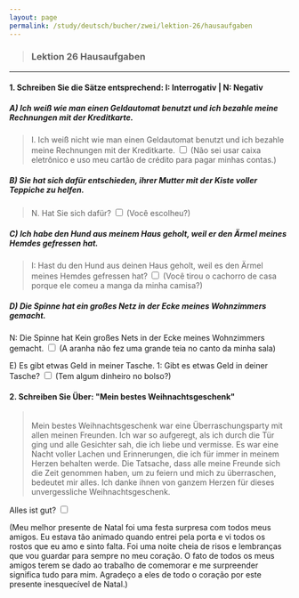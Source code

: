 ```yaml
---
layout: page
permalink: /study/deutsch/bucher/zwei/lektion-26/hausaufgaben
---
```


> ### Lektion 26 **Hausaufgaben**

---

#### 1. Schreiben Sie die Sätze entsprechend: I: Interrogativ | N: Negativ

##### A) Ich weiß wie man einen Geldautomat benutzt und ich bezahle meine Rechnungen mit der Kreditkarte.
> I. Ich weiß nicht wie man einen Geldautomat benutzt und ich bezahle meine Rechnungen mit der Kreditkarte. <input type="checkbox" />
(Não sei usar caixa eletrônico e uso meu cartão de crédito para pagar minhas contas.)

##### B) Sie hat sich dafür entschieden, ihrer Mutter mit der Kiste voller Teppiche zu helfen.
> N. Hat Sie sich dafür? <input type="checkbox" />
(Você escolheu?)

##### C) Ich habe den Hund aus meinem Haus geholt, weil er den Ärmel meines Hemdes gefressen hat.
> I: Hast du den Hund aus deinen Haus geholt, weil es den Ärmel meines Hemdes gefressen hat? <input type="checkbox" />
(Você tirou o cachorro de casa porque ele comeu a manga da minha camisa?)

##### D) Die Spinne hat ein großes Netz in der Ecke meines Wohnzimmers gemacht.
N: Die Spinne hat Kein großes Nets in der Ecke meines Wohnzimmers gemacht. <input type="checkbox" />
(A aranha não fez uma grande teia no canto da minha sala)

E) Es gibt etwas Geld in meiner Tasche.
1: Gibt es etwas Geld in deiner Tasche? <input type="checkbox" />
(Tem algum dinheiro no bolso?)

#### 2. Schreiben Sie Über: "Mein bestes Weihnachtsgeschenk"

> \
> Mein bestes Weihnachtsgeschenk war eine Überraschungsparty mit allen meinen Freunden. Ich war so aufgeregt, als ich durch die Tür ging und alle Gesichter sah, die ich liebe und vermisse. Es war eine Nacht voller Lachen und Erinnerungen, die ich für immer in meinem Herzen behalten werde. Die Tatsache, dass alle meine Freunde sich die Zeit genommen haben, um zu feiern und mich zu überraschen, bedeutet mir alles. Ich danke ihnen von ganzem Herzen für dieses unvergessliche Weihnachtsgeschenk.

Alles ist gut? <input type="checkbox" />

(Meu melhor presente de Natal foi uma festa surpresa com todos meus amigos. Eu estava tão animado quando entrei pela porta e vi todos os rostos que eu amo e sinto falta. Foi uma noite cheia de risos e lembranças que vou guardar para sempre no meu coração. O fato de todos os meus amigos terem se dado ao trabalho de comemorar e me surpreender significa tudo para mim. Agradeço a eles de todo o coração por este presente inesquecível de Natal.)